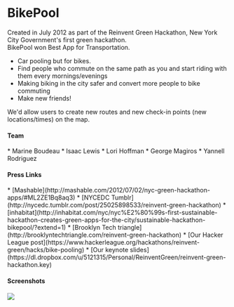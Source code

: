<h1>BikePool</h1>

<p>Created in July 2012 as part of the Reinvent Green Hackathon, New York City Government's first green hackathon. <br>
BikePool won Best App for Transportation.</p>

* Car pooling but for bikes. 
* Find people who commute on the same path as you and start riding with them every mornings/evenings
* Making biking in the city safer and convert more people to bike commuting
* Make new friends!

We'd allow users to create new routes and new check-in points (new locations/times) on the map. 

<h4>Team</h4>
* Marine Boudeau
* Isaac Lewis
* Lori Hoffman
* George Magiros
* Yannell Rodriguez

<h4>Press Links</h4>
* [Mashable](http://mashable.com/2012/07/02/nyc-green-hackathon-apps/#ML2ZE1Bq8aq3)
* [NYCEDC Tumblr](http://nycedc.tumblr.com/post/25025898533/reinvent-green-hackathon)
* [inhabitat](http://inhabitat.com/nyc/nyc%E2%80%99s-first-sustainable-hackathon-creates-green-apps-for-the-city/sustainable-hackathon-bikepool/?extend=1)
* [Brooklyn Tech triangle](http://brooklyntechtriangle.com/reinvent-green-hackathon)
* [Our Hacker League post](https://www.hackerleague.org/hackathons/reinvent-green/hacks/bike-pooling)
* [Our keynote slides](https://dl.dropbox.com/u/5121315/Personal/ReinventGreen/reinvent-green-hackathon.key)

<h4>Screenshots</h4>
<img src="https://raw.githubusercontent.com/marineb/BikePool/master/img/bikepool.jpg" />
